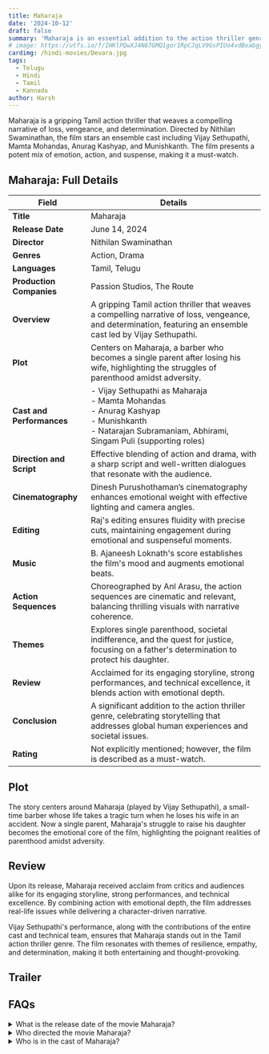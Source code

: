 ```yaml
---
title: Maharaja
date: '2024-10-12'
draft: false
summary: 'Maharaja is an essential addition to the action thriller genre, celebrating the power of storytelling.'
# image: https://utfs.io/f/IHKlPQwXJ4N67GMQ1gor1RpCJqLV9GsPIUo4vdBxabgyeAjF
cardimg: /hindi-movies/Devara.jpg
tags:
  - Telugu
  - Hindi
  - Tamil
  - Kannada
author: Harsh
---
```


Maharaja is a gripping Tamil action thriller that weaves a compelling narrative of loss, vengeance, and determination. Directed by Nithilan Swaminathan, the film stars an ensemble cast including Vijay Sethupathi, Mamta Mohandas, Anurag Kashyap, and Munishkanth. The film presents a potent mix of emotion, action, and suspense, making it a must-watch.

## Maharaja: Full Details

| **Field**               | **Details**                                                                                                                                                       |
|-------------------------|-------------------------------------------------------------------------------------------------------------------------------------------------------------------|
| **Title**               | Maharaja                                                                                                                                                         |
| **Release Date**        | June 14, 2024                                                                                                                                                   |
| **Director**            | Nithilan Swaminathan                                                                                                                                            |
| **Genres**              | Action, Drama                                                                                                                                                   |
| **Languages**           | Tamil, Telugu                                                                                                                                                   |
| **Production Companies** | Passion Studios, The Route                                                                                                                                     |
| **Overview**            | A gripping Tamil action thriller that weaves a compelling narrative of loss, vengeance, and determination, featuring an ensemble cast led by Vijay Sethupathi.   |
| **Plot**                | Centers on Maharaja, a barber who becomes a single parent after losing his wife, highlighting the struggles of parenthood amidst adversity.                     |
| **Cast and Performances** | - Vijay Sethupathi as Maharaja<br>- Mamta Mohandas<br>- Anurag Kashyap<br>- Munishkanth<br>- Natarajan Subramaniam, Abhirami, Singam Puli (supporting roles)  |
| **Direction and Script** | Effective blending of action and drama, with a sharp script and well-written dialogues that resonate with the audience.                                         |
| **Cinematography**      | Dinesh Purushothaman’s cinematography enhances emotional weight with effective lighting and camera angles.                                                       |
| **Editing**             | Raj's editing ensures fluidity with precise cuts, maintaining engagement during emotional and suspenseful moments.                                                |
| **Music**               | B. Ajaneesh Loknath's score establishes the film's mood and augments emotional beats.                                                                           |
| **Action Sequences**    | Choreographed by Anl Arasu, the action sequences are cinematic and relevant, balancing thrilling visuals with narrative coherence.                                |
| **Themes**              | Explores single parenthood, societal indifference, and the quest for justice, focusing on a father's determination to protect his daughter.                      |
| **Review**              | Acclaimed for its engaging storyline, strong performances, and technical excellence, it blends action with emotional depth.                                      |
| **Conclusion**          | A significant addition to the action thriller genre, celebrating storytelling that addresses global human experiences and societal issues.                        |
| **Rating**              | Not explicitly mentioned; however, the film is described as a must-watch.                                                                                      |

## Plot
The story centers around Maharaja (played by Vijay Sethupathi), a small-time barber whose life takes a tragic turn when he loses his wife in an accident. Now a single parent, Maharaja's struggle to raise his daughter becomes the emotional core of the film, highlighting the poignant realities of parenthood amidst adversity.

## Review

Upon its release, Maharaja received acclaim from critics and audiences alike for its engaging storyline, strong performances, and technical excellence. By combining action with emotional depth, the film addresses real-life issues while delivering a character-driven narrative.

Vijay Sethupathi's performance, along with the contributions of the entire cast and technical team, ensures that Maharaja stands out in the Tamil action thriller genre. The film resonates with themes of resilience, empathy, and determination, making it both entertaining and thought-provoking.

## Trailer

## FAQs

<details>
    <summary>What is the release date of the movie Maharaja?</summary>
    <p>Maharaja was released in theatres on June 14, 2024.</p>
</details>

<details>
    <summary>Who directed the movie Maharaja?</summary>
    <p>The movie was directed by Nithilan Swaminathan.</p>
</details>

<details>
    <summary>Who is in the cast of Maharaja?</summary>
    <ul>
        <li>Vijay Sethupathi</li>
        <li>Mamta Mohandas</li>
        <li>Anurag Kashyap</li>
        <li>Munishkanth</li>
    </ul>
</details>
